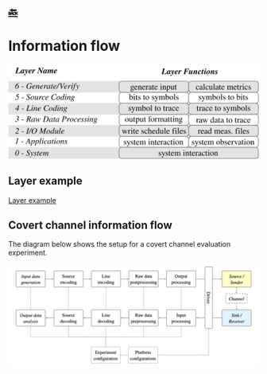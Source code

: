 [:back:](/home)
---

# Information flow

![Experiment flow diagram](../uploads/figures/communication_model.svg)

## Layer example
[Layer example](https://gitlab.ethz.ch/tec/public/exot/eengine/-/blob/master/notebooks/examples/layer_lne.ipynb)

## Covert channel information flow
The diagram below shows the setup for a covert channel evaluation experiment. 

![Experiment Information flow diagram](../uploads/figures/flow.png)
